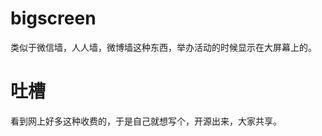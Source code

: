 bigscreen
=========

类似于微信墙，人人墙，微博墙这种东西，举办活动的时候显示在大屏幕上的。

吐槽
=========
看到网上好多这种收费的，于是自己就想写个，开源出来，大家共享。